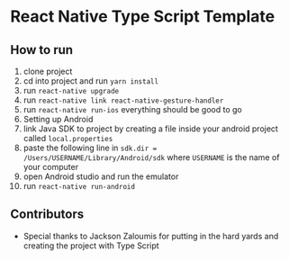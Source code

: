 # React Native Type Script Template

## How to run

1. clone project
2. cd into project and run `yarn install`
3. run `react-native upgrade`
4. run `react-native link react-native-gesture-handler`
5. run `react-native run-ios` everything should be good to go
6. Setting up Android
7. link Java SDK to project by creating a file inside your android project called `local.properties`
8. paste the following line in `sdk.dir = /Users/USERNAME/Library/Android/sdk` where `USERNAME` is the name of your computer
9. open Android studio and run the emulator
10. run `react-native run-android`

## Contributors

- Special thanks to Jackson Zaloumis for putting in the hard yards and creating the project with Type Script
